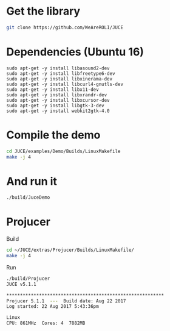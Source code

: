 # Get the library
```bash
git clone https://github.com/WeAreROLI/JUCE
```

# Dependencies (Ubuntu 16)
```
sudo apt-get -y install libasound2-dev
sudo apt-get -y install libfreetype6-dev
sudo apt-get -y install libxinerama-dev
sudo apt-get -y install libcurl4-gnutls-dev
sudo apt-get -y install libx11-dev
sudo apt-get -y install libxrandr-dev
sudo apt-get -y install libxcursor-dev
sudo apt-get -y install libgtk-3-dev
sudo apt-get -y install webkit2gtk-4.0
```

# Compile the demo
```bash
cd JUCE/examples/Demo/Builds/LinuxMakefile
make -j 4
```
# And run it
```bash
./build/JuceDemo
```

# Projucer
Build
```bash
cd ~/JUCE/extras/Projucer/Builds/LinuxMakefile/
make -j 4
```

Run
```bash
./build/Projucer 
JUCE v5.1.1

**********************************************************
Projucer 5.1.1  ---  Build date: Aug 22 2017
Log started: 22 Aug 2017 5:43:36pm

Linux
CPU: 861MHz  Cores: 4  7882MB
```
